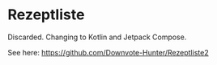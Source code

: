# Rezeptliste

Discarded. Changing to Kotlin and Jetpack Compose.

See here: https://github.com/Downvote-Hunter/Rezeptliste2
